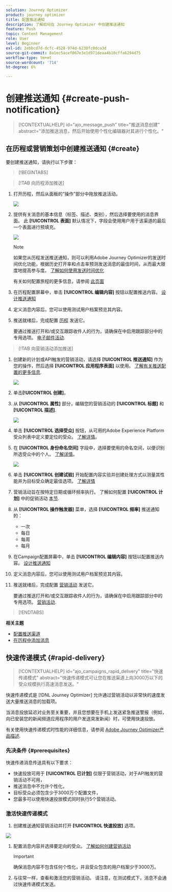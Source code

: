 ```yaml
---
solution: Journey Optimizer
product: journey optimizer
title: 配置推送通知
description: 了解如何在 Journey Optimizer 中创建推送通知
feature: Push
topic: Content Management
role: User
level: Beginner
exl-id: 2ebbcd7d-dcfc-4528-974d-6230fc0dca3d
source-git-commit: 8a1ec5acef067e3e1d971deaa4b10cffa6294d75
workflow-type: tm+mt
source-wordcount: '714'
ht-degree: 6%

---
```


# 创建推送通知 {#create-push-notification}

>[!CONTEXTUALHELP]
>id="ajo_message_push"
>title="推送消息创建"
>abstract="添加推送消息，然后开始使用个性化编辑器对其进行个性化。"

## 在历程或营销策划中创建推送通知 {#create}

要创建推送通知，请执行以下步骤：

>[!BEGINTABS]

>[!TAB 向历程添加推送]

1. 打开历程，然后从面板的“操作”部分中拖放推送活动。

   ![](assets/push_create_1.png)

1. 提供有关消息的基本信息（标签、描述、类别），然后选择要使用的消息界面。 此 **[!UICONTROL 表面]** 默认情况下，字段会使用用户用于该渠道的最后一个表面进行预填充。

   ![](assets/push_create_2.png)

   >[!NOTE]
   >
   >如果您从历程发送推送通知，则可以利用Adobe Journey Optimizer的发送时间优化功能，根据历史打开率和点击率预测发送消息的最佳时间，从而最大限度地提高参与度。 [了解如何使用发送时间优化](../building-journeys/journeys-message.md#send-time-optimization)

   有关如何配置旅程的更多信息，请参阅 [此页面](../building-journeys/journey-gs.md)

1. 在历程配置屏幕中，单击 **[!UICONTROL 编辑内容]** 按钮以配置推送内容。 [设计推送通知](design-push.md)

1. 定义消息内容后，您可以使用测试用户档案预览其内容。

1. 推送就绪后，完成配置 [历程](../building-journeys/journey-gs.md) 发送它。

   要通过推送打开和/或交互跟踪收件人的行为，请确保在中启用跟踪部分中的专用选项。 [电子邮件活动](../building-journeys/journeys-message.md).

>[!TAB 向营销活动添加推送]

1. 创建新的计划或API触发的营销活动，请选择 **[!UICONTROL 推送通知]** 作为您的操作，然后选择 **[!UICONTROL 应用程序表面]** 以使用。 [了解有关推送配置的更多信息](push-configuration.md).

   ![](assets/push_create_3.png)

1. 单击&#x200B;**[!UICONTROL 创建]**。

1. 从 **[!UICONTROL 属性]** 部分，编辑您的营销活动的 **[!UICONTROL 标题]** 和 **[!UICONTROL 描述]**.

   ![](assets/push_create_4.png)

1. 单击 **[!UICONTROL 选择受众]** 按钮，从可用的Adobe Experience Platform受众列表中定义要定位的受众。 [了解详情](../audience/about-audiences.md)。

1. 在 **[!UICONTROL 身份命名空间]** 字段中，选择要使用的命名空间，以便识别所选受众中的个人。 [了解详情](../event/about-creating.md#select-the-namespace)。

   ![](assets/push_create_5.png)

1. 单击 **[!UICONTROL 创建试验]** 开始配置内容实验并创建处理方式以测量其性能并为目标受众确定最佳选项。 [了解详情](../campaigns/content-experiment.md)

1. 营销活动旨在按特定日期或循环频率执行。 了解如何配置 **[!UICONTROL 计划]** 中的促销活动 [本节](../campaigns/create-campaign.md#schedule).

1. 从 **[!UICONTROL 操作触发器]** 菜单，选择 **[!UICONTROL 频率]** 推送通知的：

   * 一次
   * 每日
   * 每周
   * 每月

1. 在Campaign配置屏幕中，单击 **[!UICONTROL 编辑内容]** 按钮以配置推送内容。 [设计推送通知](design-push.md)

1. 定义消息内容后，您可以使用测试用户档案预览其内容。

1. 推送就绪后，完成配置 [营销活动](../campaigns/create-campaign.md) 发送它。

   要通过推送打开和/或交互跟踪收件人的行为，请确保在中启用跟踪部分中的专用选项。 [营销活动](../campaigns/create-campaign.md).

>[!ENDTABS]

**相关主题**

* [配置推送渠道](push-gs.md)
* [在历程中添加消息](../building-journeys/journeys-message.md)

## 快速传递模式 {#rapid-delivery}

>[!CONTEXTUALHELP]
>id="ajo_campaigns_rapid_delivery"
>title="快速传递模式"
>abstract="快速传递模式可让您在推送渠道上向3000万以下的受众规模执行高速消息发送。"

快速传递模式是 [!DNL Journey Optimizer] 允许通过营销活动以非常快的速度发送大量推送消息的加载项。

当消息投放延迟对业务至关重要，并且您想要在手机上发送紧急推送警报（例如，向已安装您的新闻频道应用程序的用户发送突发新闻）时，可使用快速投放。

有关使用快速传递模式时性能的详细信息，请参阅 [Adobe Journey Optimizer产品描述](https://helpx.adobe.com/cn/legal/product-descriptions/adobe-journey-optimizer.html).

### 先决条件 {#prerequisites}

快速传递消息传送具有以下要求：

* 快速投放可用于 **[!UICONTROL 已计划]** 仅限于营销活动，对于API触发的营销活动不可用，
* 推送消息中不允许个性化，
* 目标受众必须包含少于3000万个配置文件，
* 您最多可以使用快速投放模式同时执行5个营销活动。

### 激活快速传递模式

1. 创建推送通知营销活动并打开 **[!UICONTROL 快速投放]** 选项。

![](assets/create-campaign-burst.png)

1. 配置消息内容并选择要定向的受众。 [了解如何创建营销活动](#create)

   >[!IMPORTANT]
   >
   >确保消息内容不包含任何个性化，并且受众包含的用户档案少于3000万。

1. 与往常一样，查看和激活您的营销活动。 请注意，在测试模式下，消息不会通过快速传递模式发送。